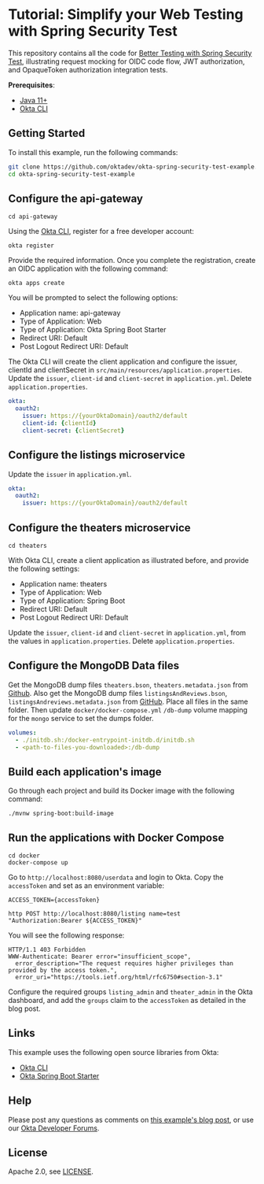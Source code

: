 # Tutorial: Simplify your Web Testing with Spring Security Test

This repository contains all the code for [Better Testing with Spring Security Test][blog], illustrating request mocking for OIDC code flow, JWT authorization, and OpaqueToken authorization integration tests.

**Prerequisites**:

- [Java 11+](https://openjdk.java.net/install/index.html)
- [Okta CLI](https://cli.okta.com/)

## Getting Started

To install this example, run the following commands:

```bash
git clone https://github.com/oktadev/okta-spring-security-test-example.git
cd okta-spring-security-test-example
```

## Configure the api-gateway

```shell
cd api-gateway
```

Using the [Okta CLI](https://cli.okta.com/), register for a free developer account:

```shell
okta register
```

Provide the required information. Once you complete the registration, create an OIDC application with the following command:

```shell
okta apps create
```

You will be prompted to select the following options:

- Application name: api-gateway
- Type of Application: Web
- Type of Application: Okta Spring Boot Starter
- Redirect URI: Default
- Post Logout Redirect URI: Default

The Okta CLI will create the client application and configure the issuer, clientId and clientSecret in `src/main/resources/application.properties`. Update the `issuer`, `client-id` and `client-secret` in `application.yml`. Delete `application.properties`.

```yaml
okta:
  oauth2:
    issuer: https://{yourOktaDomain}/oauth2/default
    client-id: {clientId}
    client-secret: {clientSecret}
```

## Configure the listings microservice

Update the `issuer` in `application.yml`.

```yaml
okta:
  oauth2:
    issuer: https://{yourOktaDomain}/oauth2/default
```

## Configure the theaters microservice

```shell
cd theaters
```

With Okta CLI, create a client application as illustrated before, and provide the following settings:

- Application name: theaters
- Type of Application: Web
- Type of Application: Spring Boot
- Redirect URI: Default
- Post Logout Redirect URI: Default

Update the `issuer`, `client-id` and `client-secret` in `application.yml`, from the values in `application.properties`. Delete `application.properties`.

## Configure the MongoDB Data files

Get the MongoDB dump files `theaters.bson`, `theaters.metadata.json` from [Github](https://github.com/huynhsamha/quick-mongo-atlas-datasets/tree/master/dump/sample_mflix). Also get the MongoDB dump files `listingsAndReviews.bson`, `listingsAndreviews.metadata.json` from [GitHub](https://github.com/huynhsamha/quick-mongo-atlas-datasets/tree/master/dump/sample_airbnb). Place all files in the same folder. Then update `docker/docker-compose.yml` `/db-dump` volume mapping for the `mongo` service to set the dumps folder.

```yaml
volumes:
  - ./initdb.sh:/docker-entrypoint-initdb.d/initdb.sh
  - <path-to-files-you-downloaded>:/db-dump
```

## Build each application's image

Go through each project and build its Docker image with the following command:

```shell
./mvnw spring-boot:build-image
```

## Run the applications with Docker Compose

```shell
cd docker
docker-compose up
```

Go to `http://localhost:8080/userdata` and login to Okta. Copy the `accessToken` and set as an environment variable:

```shell
ACCESS_TOKEN={accessToken}

http POST http://localhost:8080/listing name=test "Authorization:Bearer ${ACCESS_TOKEN}"
```

You will see the following response:
```
HTTP/1.1 403 Forbidden
WWW-Authenticate: Bearer error="insufficient_scope", 
  error_description="The request requires higher privileges than provided by the access token.", 
  error_uri="https://tools.ietf.org/html/rfc6750#section-3.1"
```

Configure the required groups `listing_admin` and `theater_admin` in the Okta dashboard, and add the `groups` claim to the `accessToken` as detailed in the blog post.

## Links

This example uses the following open source libraries from Okta:

* [Okta CLI](https://github.com/okta/okta-cli)
* [Okta Spring Boot Starter](https://github.com/okta/okta-spring-boot)

## Help

Please post any questions as comments on [this example's blog post][blog], or use our [Okta Developer Forums](https://devforum.okta.com/).

## License

Apache 2.0, see [LICENSE](LICENSE).

[blog]: https://developer.okta.com/blog/2021/05/19/spring-security-testing
